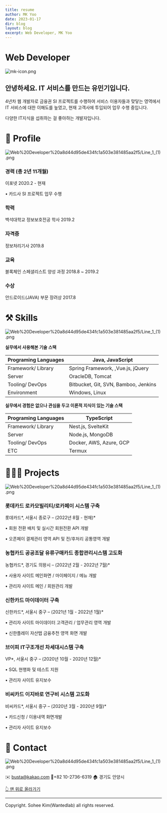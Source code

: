 ```yaml
---
title: resume
author: MK Yoo
date: 2023-01-17
dir: blog
layout: blog
excerpt: Web Developer, MK Yoo
---
```


# Web Developer

![mk-icon.png](Web%20Developer%20a8d44d95de434fc1a503e381485aa2f5/mk-icon.png)

## 안녕하세요. IT 서비스를 만드는 유민기입니다.

4년차 웹 개발자로 금융권 SI 프로젝트를 수행하여 서비스 이용자들과 맞닿는 영역에서 IT 서비스에 대한 이해도를 높였고, 현재 고객사에 투입되어 업무 수행 중입니다.

다양한 IT지식을 섭취하는 걸 좋아하는 개발자입니다.

# 🔎 Profile

![Web%20Developer%20a8d44d95de434fc1a503e381485aa2f5/Line_1_(1).png](Web%20Developer%20a8d44d95de434fc1a503e381485aa2f5/Line_1_(1).png)

### 경력  (총 2년 11개월)

이포넷   2020.2 - 현재

• 카드사 SI 프로젝트 업무 수행

### 학력

백석대학교 정보보호전공 학사  2019.2

### 자격증

정보처리기사  2019.8

### 교육

블록체인 스페셜리스트 양성 과정  2018.8 ~ 2019.2

### 수상

안드로이드(JAVA) 부문 장려상  2017.8

# ⚒️ Skills

![Web%20Developer%20a8d44d95de434fc1a503e381485aa2f5/Line_1_(1).png](Web%20Developer%20a8d44d95de434fc1a503e381485aa2f5/Line_1_(1).png)

**실무에서 사용해본 기술 스택**

| Programing Languages  | Java, JavaScript |
| --- | --- |
| Framework/ Library | Spring Framework, ,Vue.js, jQuery |
| Server | OracleDB, Tomcat |
| Tooling/ DevOps | Bitbucket, Git,  SVN, Bamboo, Jenkins |
| Environment | Windows, Linux |

**실무에서 경험은 없으나 관심을 두고 이론적 지식이 있는 기술 스택**

| Programing Languages  | TypeScript |
| --- | --- |
| Framework/ Library | Nest.js, SvelteKit |
| Server | Node.js, MongoDB |
| Tooling/ DevOps | Docker, AWS, Azure, GCP |
| ETC | Termux |

# 👩🏻‍💻 Projects

![Web%20Developer%20a8d44d95de434fc1a503e381485aa2f5/Line_1_(1).png](Web%20Developer%20a8d44d95de434fc1a503e381485aa2f5/Line_1_(1).png)

### 롯데카드 로카모빌리티/로카페이 시스템 구축

롯데카드*, 서울시 종로구 – (2022년 8월 - 현재)*

  • 회원 전환 배치 및 실시간 회원전환 API 개발

  • 오픈페이 결제관리 영역 API 및 전/후처리 공통영역 개발

### 농협카드 공공조달 유류구매카드 종합관리시스템 고도화

농협카드*, 경기도 의왕시  – (2022년 2월 - 2022년 7월)*

  • 사용자 사이트 메인화면 / 마이페이지 / 메뉴 개발

  • 관리자 사이트 메인 / 회원관리 개발

### 신한카드 마이데이터 구축

신한카드*, 서울시 중구 – (2021년 1월 - 2022년 1월)*

  • 관리자 사이트 마이데이터 고객관리 / 업무관리 영역 개발

  • 신한플레이 자산탭 금융추천 영역 화면 개발 

### 브이피 IT구조개선 차세대시스템 구축

VP*, 서울시 중구 – (2020년 10월 - 2020년 12월)*

  • SQL 현행화 및 테스트 지원

  • 관리자 사이트 유지보수

### 비씨카드 이지바로 연구비 시스템 고도화

비씨카드*, 서울시 중구 – (2020년 3월 - 2020년 9월)*

  • 카드신청 / 이용내역 화면개발

  • 관리자 사이트 유지보수

# 👋 Contact

![Web%20Developer%20a8d44d95de434fc1a503e381485aa2f5/Line_1_(1).png](Web%20Developer%20a8d44d95de434fc1a503e381485aa2f5/Line_1_(1).png)

✉️ [busta@kakao.com](mailto:busta@kakao.com)   📱+82 10-2736-6319   🏠 경기도 안양시 

[👆 맨 위로 올라가기](https://www.notion.so/Web-Developer-a8d44d95de434fc1a503e381485aa2f5) 

---

Copyright. Sohee Kim(Wantedlab) all rights reserved.